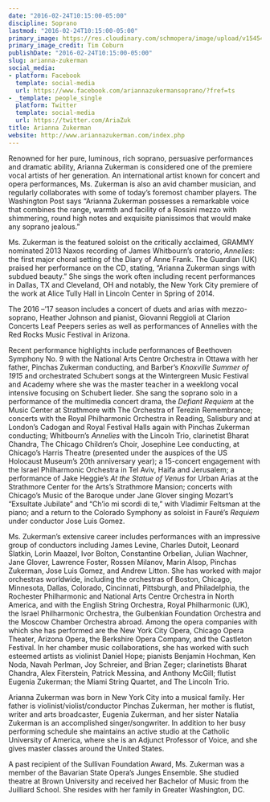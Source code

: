 ```yaml
---
date: "2016-02-24T10:15:00-05:00"
discipline: Soprano
lastmod: "2016-02-24T10:15:00-05:00"
primary_image: https://res.cloudinary.com/schmopera/image/upload/v1545409169/media/webhook-uploads/1456326891285/Arianna-ZukermanSquare.jpg.jpg
primary_image_credit: Tim Coburn
publishDate: "2016-02-24T10:15:00-05:00"
slug: arianna-zukerman
social_media:
- platform: Facebook
  template: social-media
  url: https://www.facebook.com/ariannazukermansoprano/?fref=ts
- _template: people_single
  platform: Twitter
  template: social-media
  url: https://twitter.com/AriaZuk
title: Arianna Zukerman
website: http://www.ariannazukerman.com/index.php
---
```


Renowned for her pure, luminous, rich soprano, persuasive performances and dramatic ability, Arianna Zukerman is considered one of the premiere vocal artists of her generation. An international artist known for concert and opera performances, Ms. Zukerman is also an avid chamber musician, and regularly collaborates with some of today’s foremost chamber players. The Washington Post says “Arianna Zukerman possesses a remarkable voice that combines the range, warmth and facility of a Rossini mezzo with shimmering, round high notes and exquisite pianissimos that would make any soprano jealous.”

Ms. Zukerman is the featured soloist on the critically acclaimed, GRAMMY nominated 2013 Naxos recording of James Whitbourn’s oratorio, *Annelies*: the first major choral setting of the Diary of Anne Frank. The Guardian (UK) praised her performance on the CD¸ stating, “Arianna Zukerman sings with subdued beauty.” She sings the work often including recent performances in Dallas, TX and Cleveland, OH and notably, the New York City premiere of the work at Alice Tully Hall in Lincoln Center in Spring of 2014.

The 2016 –’17 season includes a concert of duets and arias with mezzo-soprano, Heather Johnson and pianist, Giovanni Reggioli at Clarion Concerts Leaf Peepers series as well as performances of Annelies with the Red Rocks Music Festival in Arizona.

Recent performance highlights include performances of Beethoven Symphony No. 9 with the National Arts Centre Orchestra in Ottawa with her father, Pinchas Zukerman conducting, and Barber’s *Knoxville Summer of 1915* and orchestrated Schubert songs at the Wintergreen Music Festival and Academy where she was the master teacher in a weeklong vocal intensive focusing on Schubert lieder. She sang the soprano solo in a performance of the multimedia concert drama, the *Defiant Requiem* at the Music Center at Strathmore with The Orchestra of Terezin Remembrance; concerts with the Royal Philharmonic Orchestra in Reading, Salisbury and at London’s Cadogan and Royal Festival Halls again with Pinchas Zukerman conducting; Whitbourn’s *Annelies* with the Lincoln Trio, clarinetist Bharat Chandra, The Chicago Children’s Choir, Josephine Lee conducting, at Chicago’s Harris Theatre (presented under the auspices of the US Holocaust Museum’s 20th anniversary year); a 15-concert engagement with the Israel Philharmonic Orchestra in Tel Aviv, Haifa and Jerusalem; a performance of Jake Heggie’s *At the Statue of Venus* for Urban Arias at the Strathmore Center for the Arts’s Strathmore Mansion; concerts with Chicago’s Music of the Baroque under Jane Glover singing Mozart’s “Exsultate Jubilate” and “Ch’io mi scordi di te,” with Vladimir Feltsman at the piano; and a return to the Colorado Symphony as soloist in Fauré’s *Requiem* under conductor Jose Luis Gomez.

Ms. Zukerman’s extensive career includes performances with an impressive group of conductors including James Levine, Charles Dutoit, Leonard Slatkin, Lorin Maazel, Ivor Bolton, Constantine Orbelian, Julian Wachner, Jane Glover, Lawrence Foster, Rossen Milanov, Marin Alsop, Pinchas Zukerman, Jose Luis Gomez, and Andrew Litton. She has worked with major orchestras worldwide, including the orchestras of Boston, Chicago, Minnesota, Dallas, Colorado, Cincinnati, Pittsburgh, and Philadelphia, the Rochester Philharmonic and National Arts Centre Orchestra in North America, and with the English String Orchestra, Royal Philharmonic (UK), the Israel Philharmonic Orchestra, the Gulbenkian Foundation Orchestra and the Moscow Chamber Orchestra abroad. Among the opera companies with which she has performed are the New York City Opera, Chicago Opera Theater, Arizona Opera, the Berkshire Opera Company, and the Castleton Festival. In her chamber music collaborations, she has worked with such esteemed artists as violinist Daniel Hope; pianists Benjamin Hochman, Ken Noda, Navah Perlman, Joy Schreier, and Brian Zeger; clarinetists Bharat Chandra, Alex Fiterstein, Patrick Messina, and Anthony McGill; flutist Eugenia Zukerman; the Miami String Quartet, and The Lincoln Trio.

Arianna Zukerman was born in New York City into a musical family. Her father is violinist/violist/conductor Pinchas Zukerman, her mother is flutist, writer and arts broadcaster, Eugenia Zukerman, and her sister Natalia Zukerman is an accomplished singer/songwriter. In addition to her busy performing schedule she maintains an active studio at the Catholic University of America, where she is an Adjunct Professor of Voice, and she gives master classes around the United States.

A past recipient of the Sullivan Foundation Award, Ms. Zukerman was a member of the Bavarian State Opera’s Junges Ensemble. She studied theatre at Brown University and received her Bachelor of Music from the Juilliard School. She resides with her family in Greater Washington, DC.
